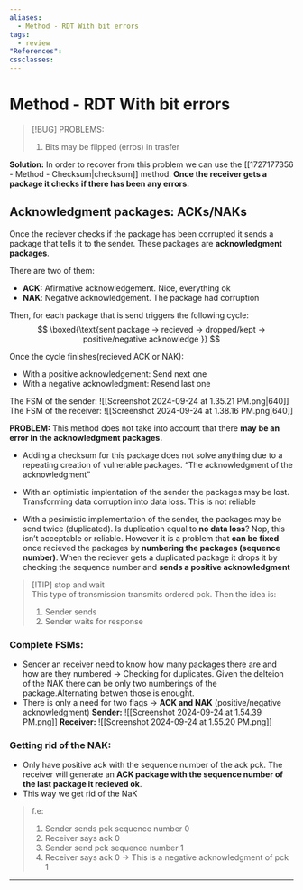```yaml
---
aliases:
  - Method - RDT With bit errors
tags:
  - review
"References":
cssclasses:
---
```

# Method - RDT With bit errors

> [!BUG] PROBLEMS: 
> 1. Bits may be flipped (erros) in trasfer

**Solution:**
In order to recover from this problem we can use the [[1727177356 - Method - Checksum|checksum]] method. **Once the receiver gets a package it checks if there has been any errors.**
## Acknowledgment packages: ACKs/NAKs
Once the reciever checks if the package has been corrupted it sends a package that tells it to the sender. These packages are **acknowledgment packages**. 

There are two of them: 
+ **ACK:** Afirmative acknowledgement. Nice, everything ok
+ **NAK**: Negative acknowledgement. The package had corruption

Then, for each package that is send triggers the following cycle:
$$
\boxed{\text{sent package → recieved → dropped/kept → positive/negative acknowledge }}
$$

Once the cycle finishes(recieved ACK or NAK):
+ With a positive acknowledgement: Send next one
+ With a negative acknowledgment: Resend last one



The FSM of the sender:
	![[Screenshot 2024-09-24 at 1.35.21 PM.png|640]]
The FSM of the receiver:
	![[Screenshot 2024-09-24 at 1.38.16 PM.png|640]]

**PROBLEM:** This method does not take into account that there **may be an error in the acknowledgment packages.** 
+ Adding a checksum for this package does not solve anything due to a repeating creation of vulnerable packages. “The acknowledgment of the acknowledgment”
 
+ With an optimistic implentation of the sender the packages may be lost. Transforming data corruption into data loss. This is not reliable
+ With a pesimistic implementation of the sender, the packages may be send twice (duplicated). Is duplication equal to **no data loss**? Nop, this isn’t acceptable or reliable. However it is a problem that **can be fixed** once recieved the packages by **numbering the packages (sequence number)**. 
  When the reciever gets a duplicated package it drops it by checking the sequence number and **sends a positive acknowledgment** 


> [!TIP] stop and wait  
> This type of transmission transmits ordered pck. Then the idea is: 
> 1. Sender sends
> 2. Sender waits for response

### Complete FSMs: 
+ Sender an receiver need to know how many packages there are and how are they numbered → Checking for duplicates. 
  Given the delteion of the NAK there can be only two numberings of the package.Alternating betwen those is enought.
+ There is only a need for two flags → **ACK and NAK** (positive/negative acknowledgment)
**Sender:**
	![[Screenshot 2024-09-24 at 1.54.39 PM.png]]
**Receiver:**
	![[Screenshot 2024-09-24 at 1.55.20 PM.png]]

### Getting rid of the NAK:
+ Only have positive ack with the sequence number of the ack pck.
The receiver will generate an **ACK package with the sequence number of the last package it recieved ok**.
+ This way we get rid of the NaK
> f.e: 
> 1. Sender sends pck sequence number 0
> 2. Receiver says ack 0
> 3. Sender send pck sequence number 1
> 4. Receiver says ack 0 → This is a negative acknowledgment of pck 1


***